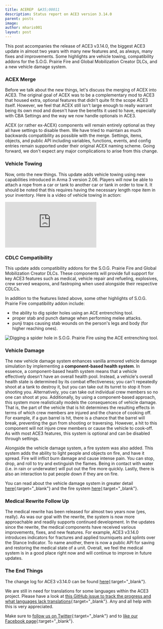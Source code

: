 ```yaml
---
title: ACEREP  &#35;00011
description: Status report on ACE3 version 3.14.0
parent: posts
image:
author: mharis001
layout: post
---
```


This post accompanies the release of ACE3 v3.14.0, the biggest ACE3 update in almost two years with many new features and, as always, many fixes and improvements. Some highlights are vehicle towing, compatibility addons for the S.O.G. Prairie Fire and Global Mobilization Creator DLCs, and a new vehicle damage system.

<!--more-->

### ACEX Merge

Before we talk about the new things, let's discuss the merging of ACEX into ACE3. The original goal of ACEX was to be a complementary mod to ACE3 that housed extra, optional features that didn't quite fit the scope ACE3 itself. However, we feel that ACEX still isn't large enough to really warrant being its own mod and doesn't have the benefits it used to have, especially with CBA Settings and the way we now handle optionals in ACE3.

ACEX (or rather ex-ACEX) components will remain entirely optional as they all have settings to disable them. We have tried to maintain as much backwards compatibility as possible with the merge. Settings, items, objects, and public API including variables, functions, events, and config entries remain supported under their original ACEX naming scheme. Going forward, we don't expect any major complications to arise from this change.

### Vehicle Towing

Now, onto the new things. This update adds vehicle towing using new capabilities introduced in Arma 3 version 2.06. Players will now be able to attach a rope from a car or tank to another car or tank in order to tow it. It should be noted that this requires having the necessary length rope item in your inventory. Here is a video of vehicle towing in action:

<div class="videoWrapper"> <iframe src="https://www.youtube-nocookie.com/embed/0jwBLgIOD4c" frameborder="0" allowfullscreen=""></iframe> </div>

### CDLC Compatibility

This update adds compatibility addons for the S.O.G. Prairie Fire and Global Mobilization Creator DLCs. These components will provide full support for key ACE3 features such as medical, vehicle repair and refueling, explosives, crew served weapons, and fastroping when used alongside their respective CDLCs.

In addition to the features listed above, some other highlights of S.O.G. Prairie Fire compatibility addon include:

- the ability to dig spider holes using an ACE entrenching tool.
- proper stab and punch damage when performing melee attacks.
- punji traps causing stab wounds on the person's legs and body (for higher reaching ones).

<div class="row">
    <div class="small-12 columns">
        <img src="{{site.baseUrl}}/img/news/211014_compat_sog.webp" alt="Digging a spider hole in S.O.G. Prairie Fire using the ACE entrenching tool."/>
    </div>
</div>

### Vehicle Damage

The new vehicle damage system enhances vanilla armored vehicle damage simulation by implementing a **component-based health system**. In essence, a component-based health system means that a vehicle effectively doesn't have an overall health pool. Instead, a vehicle's overall health state is determined by its combat effectiveness; you can't repeatedly shoot at a tank to destroy it, but you can take out its turret to stop it from shooting you. Alternatively, you can take out individual crew members so no one can shoot at you. Additionally, by using a component-based approach, this system more realistically models the consequences of vehicle damage. That is, the part of the vehicle that is hit determines the resulting effects in terms of which crew members are injured and the chance of cooking off. For example, if a gun barrel is hit, there is a chance that the barrel will break, preventing the gun from shooting or traversing. However, a hit to this component will not injure crew members or cause the vehicle to cook-off. As with most ACE3 features, this system is optional and can be disabled through settings.

Alongside the vehicle damage system, a fire system was also added. This system adds the ability to light people and objects on fire, and have it spread. Fire will inflict burn damage and cause intense pain. You can stop, drop, and roll to try and extinguish the flames. Being in contact with water (i.e. in rain or underwater) will put out the fire more quickly. Lastly, there is also an interaction to pat people down if they are on fire.

You can read about the vehicle damage system in greater detail [here](https://ace3mod.com/wiki/feature/vehicledamage.html){:target="_blank"} and the fire system [here](https://ace3mod.com/wiki/feature/fire.html){:target="_blank"}.

### Medical Rewrite Follow Up

The medical rewrite has been released for almost two years now (yes, really). As was our goal with the rewrite, the system is now more approachable and readily supports continued development. In the updates since the rewrite, the medical components have received various improvements, fixes, and new features. For example, ACE3 v3.14.0 introduces indicators for fractures and applied tourniquets and splints over the Stance Indicator. To name another, there is now a public API for saving and restoring the medical state of a unit. Overall, we feel the medical system is in a good place right now and will continue to improve in future updates.

### The End Things

The change log for ACE3 v3.14.0 can be found [here](https://github.com/acemod/ACE3/releases/v3.14.0){:target="_blank"}.

We are still in need for translations for some languages within the ACE3 project. Please have a look at [this GitHub issue to track the progress and what languages lack translations](https://github.com/acemod/ACE3/issues/367){:target="_blank"}. Any and all help with this is very appreciated.

Make sure to [follow us on Twitter](https://twitter.com/intent/follow?screen_name=ace3mod&tw_p=followbutton){:target="_blank"} and to [like our Facebook page](https://www.facebook.com/ACE3Mod/){:target="_blank"}.
